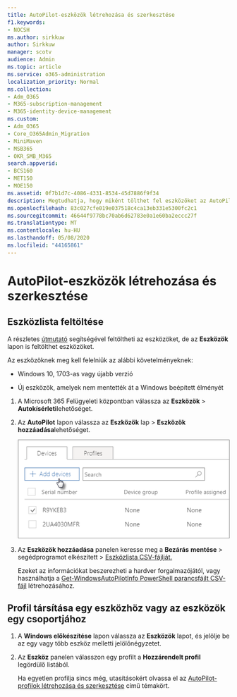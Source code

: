 ```yaml
---
title: AutoPilot-eszközök létrehozása és szerkesztése
f1.keywords:
- NOCSH
ms.author: sirkkuw
author: Sirkkuw
manager: scotv
audience: Admin
ms.topic: article
ms.service: o365-administration
localization_priority: Normal
ms.collection:
- Adm_O365
- M365-subscription-management
- M365-identity-device-management
ms.custom:
- Adm_O365
- Core_O365Admin_Migration
- MiniMaven
- MSB365
- OKR_SMB_M365
search.appverid:
- BCS160
- MET150
- MOE150
ms.assetid: 0f7b1d7c-4086-4331-8534-45d7886f9f34
description: Megtudhatja, hogy miként tölthet fel eszközöket az AutoPilot segítségével a Microsoft 365 Business Premium szolgáltatásban. Profilt hozzárendelhet egy eszközhöz vagy eszközcsoporthoz.
ms.openlocfilehash: 83c027cfe019e037518c4ca13eb331e5300fc2c1
ms.sourcegitcommit: 46644f9778bc70ab6d62783e0a1e60ba2eccc27f
ms.translationtype: MT
ms.contentlocale: hu-HU
ms.lasthandoff: 05/08/2020
ms.locfileid: "44165861"
---
```

# <a name="create-and-edit-autopilot-devices"></a>AutoPilot-eszközök létrehozása és szerkesztése

## <a name="upload-a-list-of-devices"></a>Eszközlista feltöltése

A részletes [útmutató](add-autopilot-devices-and-profile.md) segítségével feltöltheti az eszközöket, de az **Eszközök** lapon is feltölthet eszközöket. 
  
Az eszközöknek meg kell felelniük az alábbi követelményeknek:
  
- Windows 10, 1703-as vagy újabb verzió
    
- Új eszközök, amelyek nem mentették át a Windows beépített élményét

1. A Microsoft 365 Felügyeleti központban válassza az **Eszközök** \> **Autokísérleti**lehetőséget.
  
2. Az **AutoPilot** lapon válassza az **Eszközök** lap \> **Eszközök hozzáadása**lehetőséget.
    
    ![In the Devices tab, choose Add devices.](../media/6ba81e22-c873-40ad-8a72-ce64d15ea6ba.png)
  
3. Az **Eszközök hozzáadása** panelen keresse meg a **Bezárás** **mentése** \> segédprogramot elkészített \> [Eszközlista CSV-fájlját.](https://docs.microsoft.com/microsoft-365/admin/misc/device-list)
    
    Ezeket az információkat beszerezheti a hardver forgalmazójától, vagy használhatja a [Get-WindowsAutoPilotInfo PowerShell parancsfájlt CSV-fájl](https://www.powershellgallery.com/packages/Get-WindowsAutoPilotInfo) létrehozásához. 
    
## <a name="assign-a-profile-to-a-device-or-a-group-of-devices"></a>Profil társítása egy eszközhöz vagy az eszközök egy csoportjához

1. A **Windows előkészítése** lapon válassza az **Eszközök** lapot, és jelölje be az egy vagy több eszköz melletti jelölőnégyzetet. 
    
2. Az **Eszköz** panelen válasszon egy profilt a **Hozzárendelt profil** legördülő listából. 
    
    Ha egyetlen profilja sincs még, utasításokért olvassa el az [AutoPilot-profilok létrehozása és szerkesztése](create-and-edit-autopilot-profiles.md) című témakört. 
    

